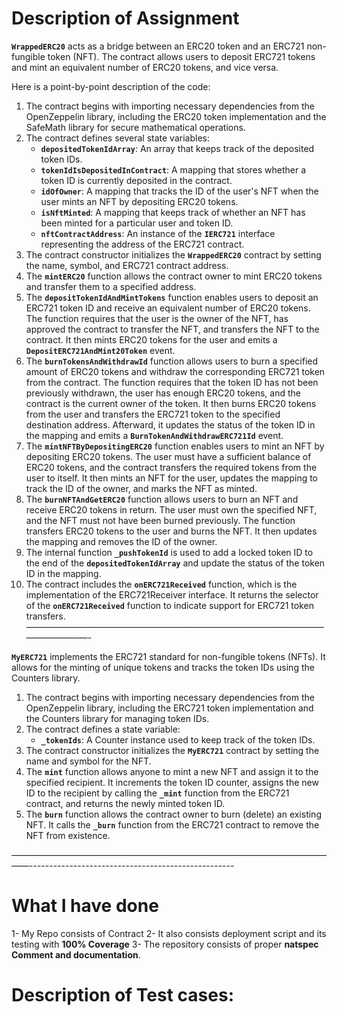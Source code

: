 # Description of Assignment

**`WrappedERC20`** acts as a bridge between an ERC20 token and an ERC721 non-fungible token (NFT). The contract allows users to deposit ERC721 tokens and mint an equivalent number of ERC20 tokens, and vice versa.

Here is a point-by-point description of the code:

1. The contract begins with importing necessary dependencies from the OpenZeppelin library, including the ERC20 token implementation and the SafeMath library for secure mathematical operations.
2. The contract defines several state variables:
    - **`depositedTokenIdArray`**: An array that keeps track of the deposited token IDs.
    - **`tokenIdIsDepositedInContract`**: A mapping that stores whether a token ID is currently deposited in the contract.
    - **`idOfOwner`**: A mapping that tracks the ID of the user's NFT when the user mints an NFT by depositing ERC20 tokens.
    - **`isNftMinted`**: A mapping that keeps track of whether an NFT has been minted for a particular user and token ID.
    - **`nftContractAddress`**: An instance of the **`IERC721`** interface representing the address of the ERC721 contract.
3. The contract constructor initializes the **`WrappedERC20`** contract by setting the name, symbol, and ERC721 contract address.
4. The **`mintERC20`** function allows the contract owner to mint ERC20 tokens and transfer them to a specified address.
5. The **`depositTokenIdAndMintTokens`** function enables users to deposit an ERC721 token ID and receive an equivalent number of ERC20 tokens. The function requires that the user is the owner of the NFT, has approved the contract to transfer the NFT, and transfers the NFT to the contract. It then mints ERC20 tokens for the user and emits a **`DepositERC721AndMint20Token`** event.
6. The **`burnTokensAndWithdrawId`** function allows users to burn a specified amount of ERC20 tokens and withdraw the corresponding ERC721 token from the contract. The function requires that the token ID has not been previously withdrawn, the user has enough ERC20 tokens, and the contract is the current owner of the token. It then burns ERC20 tokens from the user and transfers the ERC721 token to the specified destination address. Afterward, it updates the status of the token ID in the mapping and emits a **`BurnTokenAndWithdrawERC721Id`** event.
7. The **`mintNFTByDepositingERC20`** function enables users to mint an NFT by depositing ERC20 tokens. The user must have a sufficient balance of ERC20 tokens, and the contract transfers the required tokens from the user to itself. It then mints an NFT for the user, updates the mapping to track the ID of the owner, and marks the NFT as minted.
8. The **`burnNFTAndGetERC20`** function allows users to burn an NFT and receive ERC20 tokens in return. The user must own the specified NFT, and the NFT must not have been burned previously. The function transfers ERC20 tokens to the user and burns the NFT. It then updates the mapping and removes the ID of the owner.
9. The internal function **`_pushTokenId`** is used to add a locked token ID to the end of the **`depositedTokenIdArray`** and update the status of the token ID in the mapping.
10. The contract includes the **`onERC721Received`** function, which is the implementation of the ERC721Receiver interface. It returns the selector of the **`onERC721Received`** function to indicate support for ERC721 token transfers.
—————————————————————————————————————————-

**`MyERC721`** implements the ERC721 standard for non-fungible tokens (NFTs). It allows for the minting of unique tokens and tracks the token IDs using the Counters library.

1. The contract begins with importing necessary dependencies from the OpenZeppelin library, including the ERC721 token implementation and the Counters library for managing token IDs.
2. The contract defines a state variable:
    - **`_tokenIds`**: A Counter instance used to keep track of the token IDs.
3. The contract constructor initializes the **`MyERC721`** contract by setting the name and symbol for the NFT.
4. The **`mint`** function allows anyone to mint a new NFT and assign it to the specified recipient. It increments the token ID counter, assigns the new ID to the recipient by calling the **`_mint`** function from the ERC721 contract, and returns the newly minted token ID.
5. The **`burn`** function allows the contract owner to burn (delete) an existing NFT. It calls the **`_burn`** function from the ERC721 contract to remove the NFT from existence.

——————————————————————————————————————---------------------------------------------------
# What I have done
1- My Repo consists of Contract
2- It also consists deployment script and its testing with **100% Coverage**
3- The repository consists of proper **natspec Comment and documentation**.

# Description of Test cases:

